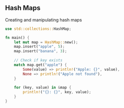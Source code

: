 <!-- METADATA
{
  "title": "Rustlang Hash Maps",
  "tags": [
    "rust",
    "maps"
  ],
  "language": "rust"
}
-->

## Hash Maps
Creating and manipulating hash maps
```rust
use std::collections::HashMap;

fn main() {
    let mut map = HashMap::new();
    map.insert("apple", 5);
    map.insert("banana", 3);
    
    // Check if key exists
    match map.get("apple") {
        Some(value) => println!("Apple: {}", value),
        None => println!("Apple not found"),
    }
    
    for (key, value) in &map {
        println!("{}: {}", key, value);
    }
}
```